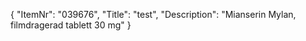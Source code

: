 {
  "ItemNr": "039676",
  "Title": "test",
  "Description": "Mianserin Mylan, filmdragerad tablett 30 mg"
}